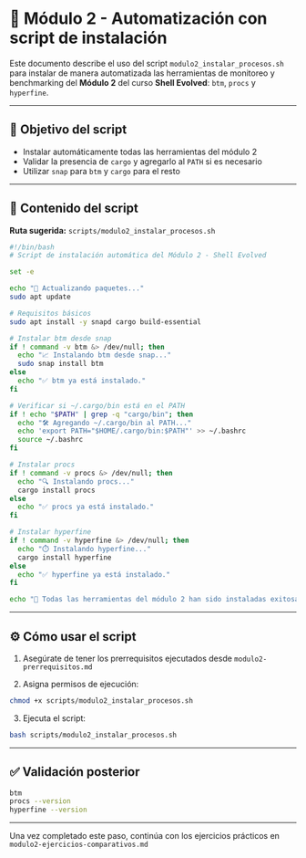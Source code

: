 # 🤖 Módulo 2 - Automatización con script de instalación

Este documento describe el uso del script `modulo2_instalar_procesos.sh` para instalar de manera automatizada las herramientas de monitoreo y benchmarking del **Módulo 2** del curso **Shell Evolved**: `btm`, `procs` y `hyperfine`.

---

## 🎯 Objetivo del script

- Instalar automáticamente todas las herramientas del módulo 2
- Validar la presencia de `cargo` y agregarlo al `PATH` si es necesario
- Utilizar `snap` para `btm` y `cargo` para el resto

---

## 📄 Contenido del script

**Ruta sugerida:** `scripts/modulo2_instalar_procesos.sh`

```bash
#!/bin/bash
# Script de instalación automática del Módulo 2 - Shell Evolved

set -e

echo "🔄 Actualizando paquetes..."
sudo apt update

# Requisitos básicos
sudo apt install -y snapd cargo build-essential

# Instalar btm desde snap
if ! command -v btm &> /dev/null; then
  echo "📈 Instalando btm desde snap..."
  sudo snap install btm
else
  echo "✅ btm ya está instalado."
fi

# Verificar si ~/.cargo/bin está en el PATH
if ! echo "$PATH" | grep -q "cargo/bin"; then
  echo "🛠️ Agregando ~/.cargo/bin al PATH..."
  echo 'export PATH="$HOME/.cargo/bin:$PATH"' >> ~/.bashrc
  source ~/.bashrc
fi

# Instalar procs
if ! command -v procs &> /dev/null; then
  echo "🔍 Instalando procs..."
  cargo install procs
else
  echo "✅ procs ya está instalado."
fi

# Instalar hyperfine
if ! command -v hyperfine &> /dev/null; then
  echo "⏱️ Instalando hyperfine..."
  cargo install hyperfine
else
  echo "✅ hyperfine ya está instalado."
fi

echo "🎉 Todas las herramientas del módulo 2 han sido instaladas exitosamente."
```

---

## ⚙️ Cómo usar el script

1. Asegúrate de tener los prerrequisitos ejecutados desde `modulo2-prerrequisitos.md`

2. Asigna permisos de ejecución:
```bash
chmod +x scripts/modulo2_instalar_procesos.sh
```

3. Ejecuta el script:
```bash
bash scripts/modulo2_instalar_procesos.sh
```

---

## ✅ Validación posterior

```bash
btm
procs --version
hyperfine --version
```

---

Una vez completado este paso, continúa con los ejercicios prácticos en `modulo2-ejercicios-comparativos.md`
